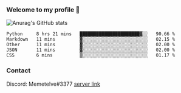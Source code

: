 ### Welcome to my profile 👋

<!--
**Memetelve/Memetelve** is a ✨ _special_ ✨ repository because its `README.md` (this file) appears on your GitHub profile.

Here are some ideas to get you started:

- 🔭 I’m currently working on ...
- 🌱 I’m currently learning ...
- 👯 I’m looking to collaborate on ...
- 🤔 I’m looking for help with ...
- 💬 Ask me about ...
- 📫 How to reach me: ...
- 😄 Pronouns: ...
- ⚡ Fun fact: ...
-->

![Anurag's GitHub stats](https://github-readme-stats.vercel.app/api?username=Memetelve&theme=tokyonight&show_icons=true&count_private=True)

<!--START_SECTION:waka-->
```text
Python     8 hrs 21 mins   ██████████████████████▓░░   90.66 % 
Markdown   11 mins         ▓░░░░░░░░░░░░░░░░░░░░░░░░   02.15 % 
Other      11 mins         ▓░░░░░░░░░░░░░░░░░░░░░░░░   02.00 % 
JSON       11 mins         ▓░░░░░░░░░░░░░░░░░░░░░░░░   02.00 % 
CSS        6 mins          ▒░░░░░░░░░░░░░░░░░░░░░░░░   01.17 % 
```
<!--END_SECTION:waka-->


### Contact

Discord: Memetelve#3377 <a href="https://discord.gg/EnycrkqzfY">server link</a>
